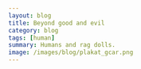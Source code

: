 ```yaml
---
layout: blog
title: Beyond good and evil
category: blog
tags: [human]  
summary: Humans and rag dolls.
image: /images/blog/plakat_gcar.png
---
```

